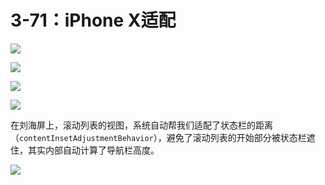 # 3-71：iPhone X适配

![](https://gitlab.com/kiriha/my-public-pictures/-/raw/main/pictures/2024/06/23_16_53_36_202406231653019.png)

![](https://gitlab.com/kiriha/my-public-pictures/-/raw/main/pictures/2024/06/23_16_54_48_202406231654821.png)

![](https://gitlab.com/kiriha/my-public-pictures/-/raw/main/pictures/2024/06/23_17_1_43_202406231701784.png)

![](https://gitlab.com/kiriha/my-public-pictures/-/raw/main/pictures/2024/06/23_17_3_27_202406231703469.png)

在刘海屏上，滚动列表的视图，系统自动帮我们适配了状态栏的距离（`contentInsetAdjustmentBehavior`），避免了滚动列表的开始部分被状态栏遮住，其实内部自动计算了导航栏高度。

![](https://gitlab.com/kiriha/my-public-pictures/-/raw/main/pictures/2024/06/23_17_5_41_202406231705848.png)
